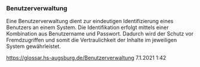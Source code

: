 ### Benutzerverwaltung

Eine Benutzerverwaltung dient zur eindeutigen Identifizierung eines Benutzers an einem System. Die Identifikation erfolgt mittels einer Kombination aus Benutzername und Passwort. Dadurch wird der Schutz vor Fremdzugriffen und somit die Vertraulichkeit der Inhalte im jeweiligen System gewährleistet.

https://glossar.hs-augsburg.de/Benutzerverwaltung
7.1.2021 1:42
